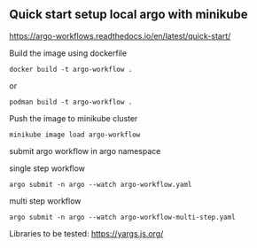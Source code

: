 Quick start setup local argo with minikube
-
https://argo-workflows.readthedocs.io/en/latest/quick-start/


Build the image using dockerfile

``
docker build -t argo-workflow .
``

or


``
podman build -t argo-workflow .
``

Push the image to minikube cluster

``
minikube image load argo-workflow
``

submit argo workflow in argo namespace

single step workflow 

``
argo submit -n argo --watch argo-workflow.yaml
``

multi step workflow

``
argo submit -n argo --watch argo-workflow-multi-step.yaml
``


Libraries to be tested:
https://yargs.js.org/